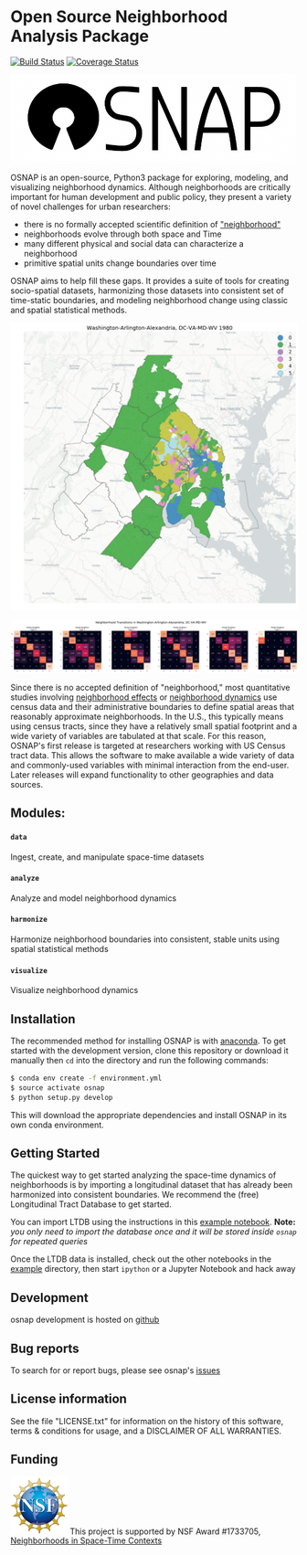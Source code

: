# Open Source Neighborhood Analysis Package
[![Build Status](https://travis-ci.com/spatialucr/osnap.svg?branch=master)](https://travis-ci.com/spatialucr/osnap)  [![Coverage Status](https://coveralls.io/repos/github/spatialucr/osnap/badge.svg?branch=master)](https://coveralls.io/github/spatialucr/osnap?branch=master&service=github)

<img src="doc/osnap.png" alt="osnap" width="500"/>

OSNAP is an open-source, Python3 package for exploring, modeling, and visualizing neighborhood dynamics. Although neighborhoods are critically important for human development and public policy, they present a variety of novel challenges for urban researchers:

-  there is no formally accepted scientific definition of ["neighborhood"](https://www.cnu.org/publicsquare/2019/01/29/once-and-future-neighborhood)
- neighborhoods evolve through both space and Time
- many different physical and social data can characterize a neighborhood
- primitive spatial units change boundaries over time

OSNAP aims to help fill these gaps. It provides a suite of tools for creating socio-spatial datasets, harmonizing those datasets into consistent set of time-static boundaries, and modeling neighborhood change using classic and spatial statistical methods. 


<img src='doc/figs/Washington-Arlington-Alexandria_DC-VA-MD-WV.gif' alt='DC Transitions' width='750'/>

![](doc/figs/Washington-Arlington-Alexandria_DC-VA-MD-WV_transition_matrix.png)




Since there is no accepted definition of "neighborhood," most quantitative studies involving [neighborhood effects](https://www.annualreviews.org/doi/10.1146/annurev.soc.28.110601.141114) or [neighborhood dynamics](https://www.sciencedirect.com/science/article/pii/S0094119000921818) use census data and their administrative boundaries to define spatial areas that reasonably approximate neighborhoods. In the U.S., this typically means using census tracts, since they have a relatively small spatial footprint and a wide variety of variables are tabulated at that scale. For this reason, OSNAP's first release is targeted at researchers working with US Census tract data. This allows the software to make available a wide variety of data and commonly-used variables with minimal interaction from the end-user. Later releases will expand functionality to other geographies and data sources.  

## Modules:

#### `data`  
Ingest, create, and manipulate space-time datasets
#### `analyze` 
Analyze and model neighborhood dynamics
#### `harmonize`  
Harmonize neighborhood boundaries into consistent, stable units using spatial statistical methods
#### `visualize`    
Visualize neighborhood dynamics


## Installation
The recommended method for installing OSNAP is with [anaconda](https://www.anaconda.com/download/). To get started with the development version, clone this repository or download it manually then `cd` into the directory and run the following commands:

```bash
$ conda env create -f environment.yml
$ source activate osnap 
$ python setup.py develop
```

This will download the appropriate dependencies and install OSNAP in its own conda environment.

## Getting Started

The quickest way to get started analyzing the space-time dynamics of neighborhoods is by importing a longitudinal dataset that has already been harmonized into consistent boundaries. We recommend the (free) Longitudinal Tract Database to get started. 

You can import LTDB using the instructions in this [example notebook](https://github.com/spatialucr/osnap/blob/master/examples/01_getting_started.ipynb). **Note:** *you only need to import the database once and it will be stored inside `osnap` for repeated queries*

Once the LTDB data is installed, check out the other notebooks in the [example](https://github.com/spatialucr/osnap/tree/master/osnap/examples) directory, then start `ipython` or a Jupyter Notebook and hack away


## Development

osnap development is hosted on [github](https://github.com/spatialucr/osnap)


## Bug reports

To search for or report bugs, please see osnap's [issues](http://github.com/spatialucr/osnap/issues)


## License information

See the file "LICENSE.txt" for information on the history of this
software, terms & conditions for usage, and a DISCLAIMER OF ALL
WARRANTIES.

## Funding
<img src="doc/nsf_logo.jpg" width=100 /> This project is supported by NSF Award #1733705, [Neighborhoods in Space-Time Contexts](https://www.nsf.gov/awardsearch/showAward?AWD_ID=1733705&HistoricalAwards=false)
